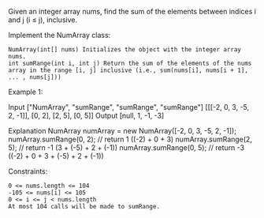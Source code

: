 Given an integer array nums, find the sum of the elements between indices i and j (i ≤ j), inclusive.

Implement the NumArray class:

    NumArray(int[] nums) Initializes the object with the integer array nums.
    int sumRange(int i, int j) Return the sum of the elements of the nums array in the range [i, j] inclusive (i.e., sum(nums[i], nums[i + 1], ... , nums[j]))

 

Example 1:

Input
["NumArray", "sumRange", "sumRange", "sumRange"]
[[[-2, 0, 3, -5, 2, -1]], [0, 2], [2, 5], [0, 5]]
Output
[null, 1, -1, -3]

Explanation
NumArray numArray = new NumArray([-2, 0, 3, -5, 2, -1]);
numArray.sumRange(0, 2); // return 1 ((-2) + 0 + 3)
numArray.sumRange(2, 5); // return -1 (3 + (-5) + 2 + (-1)) 
numArray.sumRange(0, 5); // return -3 ((-2) + 0 + 3 + (-5) + 2 + (-1))

 

Constraints:

    0 <= nums.length <= 104
    -105 <= nums[i] <= 105
    0 <= i <= j < nums.length
    At most 104 calls will be made to sumRange.

